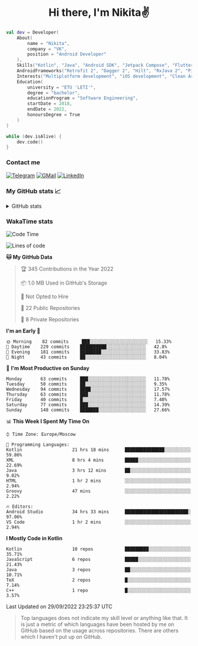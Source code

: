 <h1 align="center">
Hi there, I'm Nikita✌️
</h1>

```kotlin
val dev = Developer(
    About(
        name = "Nikita",
        company = "VK",
        position = "Android Developer"
    ),
    Skills("Kotlin", "Java", "Android SDK", "Jetpack Compose", "Flutter", "KMM"),
    AndroidFrameworks("Retrofit 2", "Dagger 2", "Hilt", "RxJava 2", "Picasso", "Kotlin Coroutines"),
    Interests("Multiplatform development", "iOS development", "Clean Architecture"),
    Education(
        university = "ETU 'LETI'",
        degree = "bachelor",
        educationProgram = "Software Engineering",
        startDate = 2018,
        endDate = 2022,
        honoursDegree = True
    )
)

while (dev.isAlive) {
    dev.code()
}
```

### Contact me

[![Telegram](https://img.shields.io/badge/Telegram-white?style=for-the-badge&logo=telegram&logoColor=29e9ea)](https://t.me/po4yka)
[![GMail](https://img.shields.io/badge/Gmail-white?style=for-the-badge&logo=gmail&logoColor=d14836)](mailto:pochaev.nik@gmail.com)
[![LinkedIn](https://img.shields.io/badge/linkedin%20-white.svg?&style=for-the-badge&logo=linkedin&logoColor=%230077B5)](https://www.linkedin.com/in/nikita-pochaev-415b5a1a1)

### My GitHub stats 📈

<details>
  <summary>GitHub stats</summary>
  <p align="center">
    <img src="https://github-readme-stats.vercel.app/api?username=po4yka&show_icons=true&theme=dark" />
  </p>
</details>

### WakaTime stats

<!--START_SECTION:waka-->
![Code Time](http://img.shields.io/badge/Code%20Time-3%2C206%20hrs%2057%20mins-blue)

![Lines of code](https://img.shields.io/badge/From%20Hello%20World%20I%27ve%20Written-1%20Million%20lines%20of%20code-blue)

**🐱 My GitHub Data** 

> 🏆 345 Contributions in the Year 2022
 > 
> 📦 1.0 MB Used in GitHub's Storage 
 > 
> 🚫 Not Opted to Hire
 > 
> 📜 22 Public Repositories 
 > 
> 🔑 8 Private Repositories  
 > 
**I'm an Early 🐤** 

```text
🌞 Morning    82 commits     ███░░░░░░░░░░░░░░░░░░░░░░   15.33% 
🌆 Daytime    229 commits    ██████████░░░░░░░░░░░░░░░   42.8% 
🌃 Evening    181 commits    ████████░░░░░░░░░░░░░░░░░   33.83% 
🌙 Night      43 commits     ██░░░░░░░░░░░░░░░░░░░░░░░   8.04%

```
📅 **I'm Most Productive on Sunday** 

```text
Monday       63 commits     ███░░░░░░░░░░░░░░░░░░░░░░   11.78% 
Tuesday      50 commits     ██░░░░░░░░░░░░░░░░░░░░░░░   9.35% 
Wednesday    94 commits     ████░░░░░░░░░░░░░░░░░░░░░   17.57% 
Thursday     63 commits     ███░░░░░░░░░░░░░░░░░░░░░░   11.78% 
Friday       40 commits     █░░░░░░░░░░░░░░░░░░░░░░░░   7.48% 
Saturday     77 commits     ███░░░░░░░░░░░░░░░░░░░░░░   14.39% 
Sunday       148 commits    ███████░░░░░░░░░░░░░░░░░░   27.66%

```


📊 **This Week I Spent My Time On** 

```text
⌚︎ Time Zone: Europe/Moscow

💬 Programming Languages: 
Kotlin                   21 hrs 18 mins      ███████████████░░░░░░░░░░   59.86% 
XML                      8 hrs 4 mins        █████░░░░░░░░░░░░░░░░░░░░   22.69% 
Java                     3 hrs 12 mins       ██░░░░░░░░░░░░░░░░░░░░░░░   9.02% 
HTML                     1 hr 2 mins         ░░░░░░░░░░░░░░░░░░░░░░░░░   2.94% 
Groovy                   47 mins             ░░░░░░░░░░░░░░░░░░░░░░░░░   2.22%

🔥 Editors: 
Android Studio           34 hrs 33 mins      ████████████████████████░   97.06% 
VS Code                  1 hr 2 mins         ░░░░░░░░░░░░░░░░░░░░░░░░░   2.94%

```

**I Mostly Code in Kotlin** 

```text
Kotlin                   10 repos            █████████░░░░░░░░░░░░░░░░   35.71% 
JavaScript               6 repos             █████░░░░░░░░░░░░░░░░░░░░   21.43% 
Java                     3 repos             ██░░░░░░░░░░░░░░░░░░░░░░░   10.71% 
TeX                      2 repos             █░░░░░░░░░░░░░░░░░░░░░░░░   7.14% 
C++                      1 repo              █░░░░░░░░░░░░░░░░░░░░░░░░   3.57%

```



 Last Updated on 29/09/2022 23:25:37 UTC
<!--END_SECTION:waka-->

> Top languages does not indicate my skill level or anything like that. It is just a metric of which languages have been hosted by me on GitHub based on the usage across repositories. There are others which I haven't put up on GitHub.
